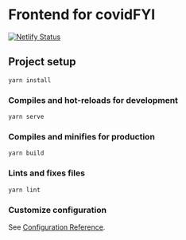 # Frontend for covidFYI
[![Netlify Status](https://api.netlify.com/api/v1/badges/6ed9966f-cb55-4203-8745-32e8c525ede1/deploy-status)](https://app.netlify.com/sites/covidfyi/deploys)
## Project setup
```
yarn install
```

### Compiles and hot-reloads for development
```
yarn serve
```

### Compiles and minifies for production
```
yarn build
```

### Lints and fixes files
```
yarn lint
```

### Customize configuration
See [Configuration Reference](https://cli.vuejs.org/config/).
